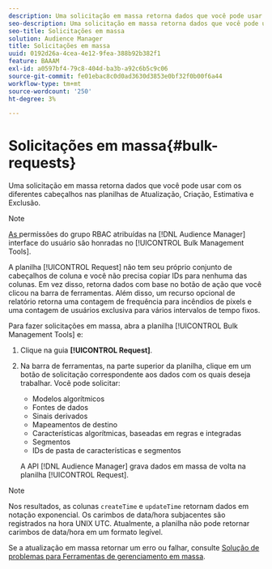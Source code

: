 ```yaml
---
description: Uma solicitação em massa retorna dados que você pode usar com os diferentes cabeçalhos nas planilhas de Atualização, Criação, Estimativa e Exclusão.
seo-description: Uma solicitação em massa retorna dados que você pode usar com os diferentes cabeçalhos nas planilhas de Atualização, Criação, Estimativa e Exclusão.
seo-title: Solicitações em massa
solution: Audience Manager
title: Solicitações em massa
uuid: 0192d26a-4cea-4e12-9fea-388b92b382f1
feature: BAAAM
exl-id: a0597bf4-79c8-404d-ba3b-a92c6b5c9c06
source-git-commit: fe01ebac8c0d0ad3630d3853e0bf32f0b00f6a44
workflow-type: tm+mt
source-wordcount: '250'
ht-degree: 3%

---
```


# Solicitações em massa{#bulk-requests}

Uma solicitação em massa retorna dados que você pode usar com os diferentes cabeçalhos nas planilhas de Atualização, Criação, Estimativa e Exclusão.

<!-- 

t_bulk_requests.xml

 -->

>[!NOTE]
>
>[As ](../../features/administration/administration-overview.md) permissões do grupo RBAC atribuídas na  [!DNL Audience Manager] interface do usuário são honradas no  [!UICONTROL Bulk Management Tools].

A planilha [!UICONTROL Request] não tem seu próprio conjunto de cabeçalhos de coluna e você não precisa copiar IDs para nenhuma das colunas. Em vez disso, retorna dados com base no botão de ação que você clicou na barra de ferramentas. Além disso, um recurso opcional de relatório retorna uma contagem de frequência para incêndios de pixels e uma contagem de usuários exclusiva para vários intervalos de tempo fixos.

Para fazer solicitações em massa, abra a planilha [!UICONTROL Bulk Management Tools] e:

1. Clique na guia **[!UICONTROL Request]**.
2. Na barra de ferramentas, na parte superior da planilha, clique em um botão de solicitação correspondente aos dados com os quais deseja trabalhar. Você pode solicitar:

   * Modelos algorítmicos
   * Fontes de dados
   * Sinais derivados
   * Mapeamentos de destino
   * Características algorítmicas, baseadas em regras e integradas
   * Segmentos 
   * IDs de pasta de características e segmentos

   A API [!DNL Audience Manager] grava dados em massa de volta na planilha [!UICONTROL Request].

>[!NOTE]
>
>Nos resultados, as colunas `createTime` e `updateTime` retornam dados em notação exponencial. Os carimbos de data/hora subjacentes são registrados na hora UNIX UTC. Atualmente, a planilha não pode retornar carimbos de data/hora em um formato legível.

Se a atualização em massa retornar um erro ou falhar, consulte [Solução de problemas para Ferramentas de gerenciamento em massa](../../reference/bulk-management-tools/bulk-troubleshooting.md).
